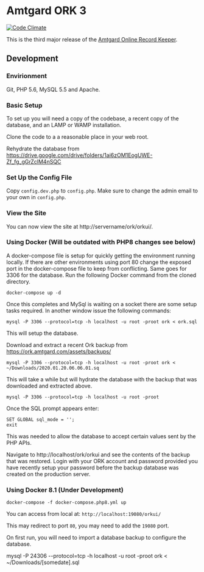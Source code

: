 # Amtgard ORK 3

[![Code Climate](https://codeclimate.com/github/amtgard/ORK3/badges/gpa.svg)](https://codeclimate.com/github/amtgard/ORK3)

This is the third major release of the [Amtgard Online Record Keeper](http://amtwiki.net/amtwiki/index.php/ORK).

## Development

### Envirionment

Git, PHP 5.6, MySQL 5.5 and Apache.

### Basic Setup

To set up you will need a copy of the codebase, a recent copy of the database, and an LAMP or WAMP installation.

Clone the code to a a reasonable place in your web root.

Rehydrate the database from https://drive.google.com/drive/folders/1ai6zOM1EogUWE-Zf_fg_gGrZclM4nSQC

### Set Up the Config File

Copy `config.dev.php` to `config.php`. Make sure to change the admin email to your own in `config.php`.

### View the Site

You can now view the site at http://servername/ork/orkui/.

### Using Docker (Will be outdated with PHP8 changes see below)
A docker-compose file is setup for quickly getting the environment running locally. If there are other environments using port 80 change the exposed port in the docker-compose file to keep from conflicting. Same goes for 3306 for the database. Run the following Docker command from the cloned directory.
```
docker-compose up -d
```
Once this completes and MySql is waiting on a socket there are some setup tasks required. In another window issue the following commands:
```
mysql -P 3306 --protocol=tcp -h localhost -u root -proot ork < ork.sql
```
This will setup the database.

Download and extract a recent Ork backup from https://ork.amtgard.com/assets/backups/

```
mysql -P 3306 --protocol=tcp -h localhost -u root -proot ork < ~/Downloads/2020.01.20.06.06.01.sq
```
This will take a while but will hydrate the database with the backup that was downloaded and extracted above.
```
mysql -P 3306 --protocol=tcp -h localhost -u root -proot 
```
Once the SQL prompt appears enter:
```
SET GLOBAL sql_mode = '';
exit
```
This was needed to allow the database to accept certain values sent by the PHP APIs.

Navigate to http://localhost/ork/orkui and see the contents of the backup that was restored.  Login with your ORK account and password provided you have recently setup your password before the backup database was created on the production server.

### Using Docker 8.1 (Under Development)

```
docker-compose -f docker-compose.php8.yml up
```

You can access from local at: `http://localhost:19080/orkui/`

This may redirect to port `80`, you may need to add the `19080` port.

On first run, you will need to import a database backup to configure the database.

mysql -P 24306 --protocol=tcp -h localhost -u root -proot ork < ~/Downloads/[somedate].sql
